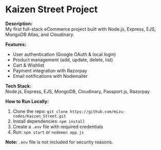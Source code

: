 # Kaizen Street Project

**Description:**  
My first full-stack eCommerce project built with Node.js, Express, EJS, MongoDB Atlas, and Cloudinary.

**Features:**  
- User authentication (Google OAuth & local login)  
- Product management (add, update, delete, list)  
- Cart & Wishlist  
- Payment integration with Razorpay  
- Email notifications with Nodemailer  

**Tech Stack:**  
Node.js, Express, EJS, MongoDB, Cloudinary, Passport.js, Razorpay  

**How to Run Locally:**  
1. Clone the repo: `git clone https://github.com/mizu-codes/Kaizen_Street.git`  
2. Install dependencies: `npm install`  
3. Create a `.env` file with required credentials  
4. Run: `npm start` or `nodemon app.js`  

**Note:** `.env` file is not included for security reasons.
